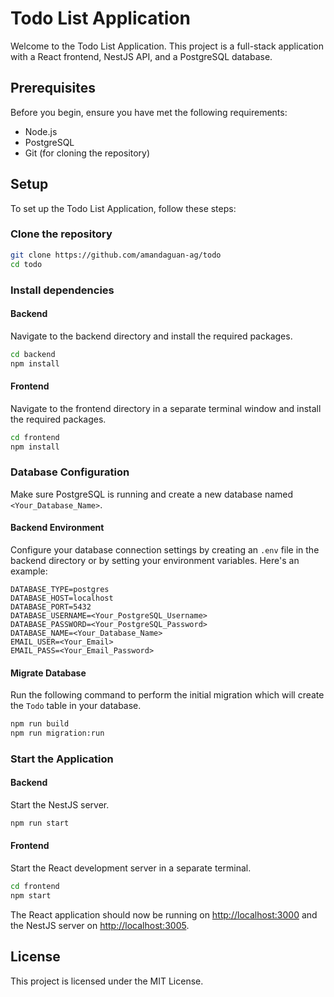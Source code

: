 # Todo List Application

Welcome to the Todo List Application. This project is a full-stack application with a React frontend, NestJS API, and a PostgreSQL database.

## Prerequisites

Before you begin, ensure you have met the following requirements:

- Node.js 
- PostgreSQL
- Git (for cloning the repository)

## Setup

To set up the Todo List Application, follow these steps:

### Clone the repository

```sh
git clone https://github.com/amandaguan-ag/todo
cd todo
```

### Install dependencies

#### Backend

Navigate to the backend directory and install the required packages.

```sh
cd backend
npm install
```

#### Frontend

Navigate to the frontend directory in a separate terminal window and install the required packages.

```sh
cd frontend
npm install
```

### Database Configuration

Make sure PostgreSQL is running and create a new database named `<Your_Database_Name>`.

#### Backend Environment

Configure your database connection settings by creating an `.env` file in the backend directory or by setting your environment variables. Here's an example:

```plaintext
DATABASE_TYPE=postgres
DATABASE_HOST=localhost
DATABASE_PORT=5432
DATABASE_USERNAME=<Your_PostgreSQL_Username>
DATABASE_PASSWORD=<Your_PostgreSQL_Password>
DATABASE_NAME=<Your_Database_Name>
EMAIL_USER=<Your_Email>
EMAIL_PASS=<Your_Email_Password>
```

#### Migrate Database

Run the following command to perform the initial migration which will create the `Todo` table in your database.

```sh
npm run build
npm run migration:run    
```

### Start the Application

#### Backend

Start the NestJS server.

```sh
npm run start
```

#### Frontend

Start the React development server in a separate terminal.

```sh
cd frontend
npm start
```

The React application should now be running on [http://localhost:3000](http://localhost:3000) and the NestJS server on [http://localhost:3005](http://localhost:3005).

## License

This project is licensed under the MIT License.
